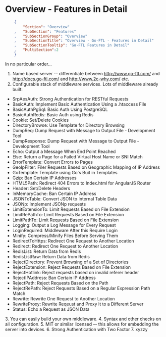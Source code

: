 Overview - Features in Detail
=============================
``` JSON
	{
		"Section": "Overview"
	,	"SubSection": "Features"
	,	"SubSectionGroup": "Overview"
	,	"SubSectionTitle": "Overview - Go-FTL - Features in Detail"
	,	"SubSectionTooltip": "Go-FTL Features in Detail"
	, 	"MultiSection":2
	}
```

In no particular order...

1. Name based server -- differentiate between http://www.go-ftl.com/ and http://docs.go-ftl.com/ and http://www.2c-why.com/ etc.
2. Configurable stack of middleware services.  Lots of middleware already built:
<ul>
<li> SrpAesAuth: Strong Authentication for RESTful Requests </li>
<li> BasicAuth: Implement Basic Authentication Using a .htaccess File </li>
<li> BasicAuthPgSql: Basic Auth Using PostgreSQL </li>
<li> BasicAuthRedis: Basic Auth using Redis </li>
<li> Cookie: Set/Delete Cookies </li>
<li> DirectoryBrowse: Use Template for Directory Browsing </li>
<li> DumpReq: Dump Request with Message to Output File - Development Tool </li>
<li> DumpResponse: Dump Request with Message to Output File - Development Tool </li>
<li> Echo: Output a Message When End Point Reached </li>
<li> Else: Return a Page for a Failed Virtual Host Name or SNI Match </li>
<li> ErrorTemplate: Convert Errors to Pages </li>
<li> GeoIpFilter: Filer Requests Based on Geographic Mapping of IP Address </li>
<li> GoTemplate: Template using Go's Buit in Templates </li>
<li> Gzip: Ban Certain IP Addresses </li>
<li> HTML5Path: Redirect 404 Errors to Index.html for AngularJS Router </li>
<li> Header: Set/Delete Headers </li>
<li> InMemoryCache: Ban Certain IP Address </li>
<li> JSONToTable: Convert JSON to Internal Table Data </li>
<li> JSONp: Implement JSONp requests </li>
<li> LimitExtensionTo: Limit Requests Based on File Extension </li>
<li> LimitRePathTo: Limit Requests Based on File Extension </li>
<li> LimitPathTo: Limit Requests Based on File Extension </li>
<li> Logging: Output a Log Message for Every Request </li>
<li> LoginRequired: Middleware After this Require Login </li>
<li> Minify: Compress/Minify Files Before Serving Them </li>
<li> RedirectToHttps: Redirect One Request to Another Location </li>
<li> Redirect: Redirect One Request to Another Location </li>
<li> RedisList: Return Data from Redis </li>
<li> RedisListRaw: Return Data from Redis </li>
<li> RejectDirectory: Prevent Browsing of a Set of Directories </li>
<li> RejectExtension: Reject Requests Based on File Extension </li>
<li> RejectHotlink: Reject requests based on invalid referer header </li>
<li> RejectIPAddress: Ban Certain IP Address </li>
<li> RejectPath: Reject Requests Based on the Path </li>
<li> RejectRePath: Reject Requests Based on a Regular Expression Path Match </li>
<li> Rewrite: Rewrite One Request to Another Location </li>
<li> RewriteProxy: Rewrite Reqeust and Proxy It to a Different Server </li>
<li> Status: Echo a Request as JSON Data </li>
</ul>
3. You can easily build your own middleware.
4. Syntax and other checks on all configuration.
5. MIT or similar licensed -- this allows for embedding the server into devices.
6. Strong Authentication with Two Factor
7. xyzzy

